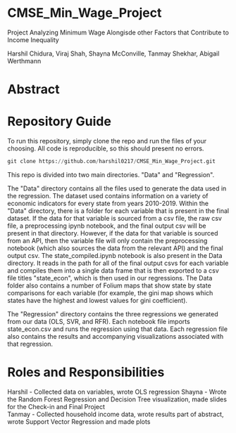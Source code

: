 # CMSE_Min_Wage_Project
Project Analyzing Minimum Wage Alongisde other Factors that Contribute to Income Inequality

Harshil Chidura, Viraj Shah, Shayna McConville, Tanmay Shekhar, Abigail Werthmann

# Abstract

# Repository Guide
To run this repository, simply clone the repo and run the files of your choosing. All code is reproducible, so this should present no errors.
```python
git clone https://github.com/harshil0217/CMSE_Min_Wage_Project.git
```

This repo is divided into two main directories. "Data" and "Regression".

The "Data" directory contains all the files used to generate the data used in the regression. The dataset used contains information on a variety of economic indicators for every state from years 2010-2019. Within the "Data" directory, there is a folder for each variable that is present in the final dataset. If the data for that variable is sourced from a csv file, the raw csv file, a preprocessing ipynb notebook, and the final output csv will be present in that directory. However, if the data for that variable is sourced from an API, then the variable file will only contain the preprocessing notebook (which also sources the data from the relevant API) and the final output csv. The state_compiled.ipynb notebook is also present in the Data directory. It reads in the path for all of the final output csvs for each variable and compiles them into a single data frame that is then exported to a csv file titles "state_econ", which is then used in our regressions. The Data folder also contains a number of Folium maps that show state by state comparisons for each variable (for example, the gini map shows which states have the highest and lowest values for gini coefficient).

The "Regression" directory contains the three regressions we generated from our data (OLS, SVR, and RFR). Each notebook file imports state_econ.csv and runs the regression using that data. Each regression file also contains the results and accompanying visualizations associated with that regression.

# Roles and Responsibilities

Harshil - Collected data on variables, wrote OLS regression
Shayna - Wrote the Random Forest Regression and Decision Tree visualization, made slides for the Check-in and Final Project  
Tanmay - Collected household income data, wrote results part of abstract, wrote Support Vector Regression and made plots  
